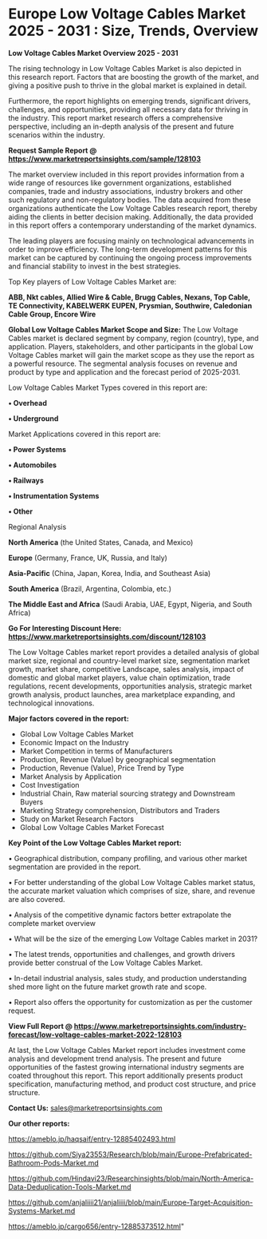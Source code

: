  # Europe Low Voltage Cables Market 2025 - 2031 : Size, Trends, Overview

<Strong> Low Voltage Cables Market Overview 2025 - 2031</strong>

The rising technology in Low Voltage Cables Market is also depicted in this research report. Factors that are boosting the growth of the market, and giving a positive push to thrive in the global market is explained in detail.

Furthermore, the report highlights on emerging trends, significant drivers, challenges, and opportunities, providing all necessary data for thriving in the industry. This report market research offers a comprehensive perspective, including an in-depth analysis of the present and future scenarios within the industry.

<strong>Request Sample Report @ <a href=https://www.marketreportsinsights.com/sample/128103>https://www.marketreportsinsights.com/sample/128103</a></strong>

The market overview included in this report provides information from a wide range of resources like government organizations, established companies, trade and industry associations, industry brokers and other such regulatory and non-regulatory bodies. The data acquired from these organizations authenticate the Low Voltage Cables research report, thereby aiding the clients in better decision making. Additionally, the data provided in this report offers a contemporary understanding of the market dynamics.

The leading players are focusing mainly on technological advancements in order to improve efficiency. The long-term development patterns for this market can be captured by continuing the ongoing process improvements and financial stability to invest in the best strategies.

Top Key players of Low Voltage Cables Market are:

<strong>ABB, Nkt cables, Allied Wire & Cable, Brugg Cables, Nexans, Top Cable, TE Connectivity, KABELWERK EUPEN, Prysmian, Southwire, Caledonian Cable Group, Encore Wire</strong>

<strong><b>Global Low Voltage Cables Market Scope and Size:</b></strong>
The Low Voltage Cables market is declared segment by company, region (country), type, and application. Players, stakeholders, and other participants in the global Low Voltage Cables market will gain the market scope as they use the report as a powerful resource. The segmental analysis focuses on revenue and product by type and application and the forecast period of 2025-2031.

Low Voltage Cables Market Types covered in this report are:

<strong>• Overhead

• Underground</strong>

Market Applications covered in this report are:

<strong>• Power Systems

• Automobiles

• Railways

• Instrumentation Systems

• Other</strong> 

Regional Analysis

<strong>North America</strong> (the United States, Canada, and Mexico)

<strong>Europe</strong> (Germany, France, UK, Russia, and Italy)

<strong>Asia-Pacific</strong> (China, Japan, Korea, India, and Southeast Asia)

<strong>South America</strong> (Brazil, Argentina, Colombia, etc.)

<strong>The Middle East and Africa</strong> (Saudi Arabia, UAE, Egypt, Nigeria, and South Africa)

<strong>Go For Interesting Discount Here: <a href=https://www.marketreportsinsights.com/discount/128103>https://www.marketreportsinsights.com/discount/128103</a></strong>

The Low Voltage Cables market report provides a detailed analysis of global market size, regional and country-level market size, segmentation market growth, market share, competitive Landscape, sales analysis, impact of domestic and global market players, value chain optimization, trade regulations, recent developments, opportunities analysis, strategic market growth analysis, product launches, area marketplace expanding, and technological innovations.

<strong><b>Major factors covered in the report:</b></strong>
<ul>
  <li>Global Low Voltage Cables Market </li>
  <li>Economic Impact on the Industry</li>
  <li>Market Competition in terms of Manufacturers</li>
  <li>Production, Revenue (Value) by geographical segmentation</li>
  <li>Production, Revenue (Value), Price Trend by Type</li>
  <li>Market Analysis by Application</li>
  <li>Cost Investigation</li>
  <li>Industrial Chain, Raw material sourcing strategy and Downstream Buyers</li>
  <li>Marketing Strategy comprehension, Distributors and Traders</li>
  <li>Study on Market Research Factors</li>
  <li>Global Low Voltage Cables Market Forecast</li>
</ul>

<strong><b>Key Point of the Low Voltage Cables Market report:</b></strong>

• Geographical distribution, company profiling, and various other market segmentation are provided in the report.

• For better understanding of the global Low Voltage Cables market status, the accurate market valuation which comprises of size, share, and revenue are also covered.

• Analysis of the competitive dynamic factors better extrapolate the complete market overview

• What will be the size of the emerging Low Voltage Cables market in 2031?

• The latest trends, opportunities and challenges, and growth drivers provide better construal of the Low Voltage Cables Market.

• In-detail industrial analysis, sales study, and production understanding shed more light on the future market growth rate and scope.

• Report also offers the opportunity for customization as per the customer request.

<strong><b>View Full Report @ <a href=https://www.marketreportsinsights.com/industry-forecast/low-voltage-cables-market-2022-128103>https://www.marketreportsinsights.com/industry-forecast/low-voltage-cables-market-2022-128103</a></b></strong>


At last, the Low Voltage Cables Market report includes investment come analysis and development trend analysis. The present and future opportunities of the fastest growing international industry segments are coated throughout this report. This report additionally presents product specification, manufacturing method, and product cost structure, and price structure.

<strong>Contact Us:</strong>
sales@marketreportsinsights.com

<strong>Our other reports:</strong>

<a href=https://ameblo.jp/haqsaif/entry-12885402493.html>https://ameblo.jp/haqsaif/entry-12885402493.html</a>

<a href=https://github.com/Siya23553/Research/blob/main/Europe-Prefabricated-Bathroom-Pods-Market.md>https://github.com/Siya23553/Research/blob/main/Europe-Prefabricated-Bathroom-Pods-Market.md</a>

<a href=https://github.com/Hindavi23/Researchinsights/blob/main/North-America-Data-Deduplication-Tools-Market.md>https://github.com/Hindavi23/Researchinsights/blob/main/North-America-Data-Deduplication-Tools-Market.md</a>

<a href=https://github.com/anjaliiii21/anjaliiii/blob/main/Europe-Target-Acquisition-Systems-Market.md>https://github.com/anjaliiii21/anjaliiii/blob/main/Europe-Target-Acquisition-Systems-Market.md</a>

<a href=https://ameblo.jp/cargo656/entry-12885373512.html>https://ameblo.jp/cargo656/entry-12885373512.html</a>"

